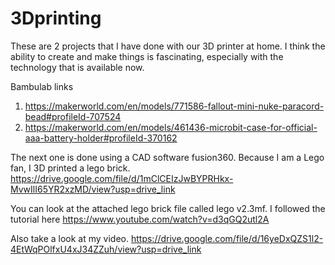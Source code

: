 # 3Dprinting
These are 2 projects that I have done with our 3D printer at home.
I think the ability to create and make things is fascinating, especially with the technology that is available now.

Bambulab links
1) https://makerworld.com/en/models/771586-fallout-mini-nuke-paracord-bead#profileId-707524
2) https://makerworld.com/en/models/461436-microbit-case-for-official-aaa-battery-holder#profileId-370162

The next one is done using a CAD software fusion360.
Because I am a Lego fan, I 3D printed a lego brick.
https://drive.google.com/file/d/1mClCEIzJwBYPRHkx-MvwIlI65YR2xzMD/view?usp=drive_link

You can look at the attached lego brick file called lego v2.3mf.
I followed the tutorial here 
https://www.youtube.com/watch?v=d3qGQ2utl2A

Also take a look at my video.
https://drive.google.com/file/d/16yeDxQZS1l2-4EtWqPOlfxU4xJ34ZZuh/view?usp=drive_link




